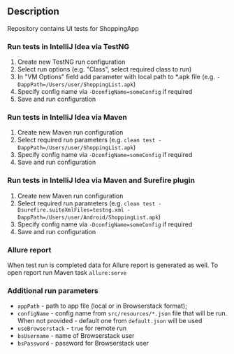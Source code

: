 ## Description
Repository contains UI tests for ShoppingApp

### Run tests in IntelliJ Idea via TestNG
1. Create new TestNG run configuration
2. Select run options (e.g. "Class", select required class to run)
3. In "VM Options" field add parameter with local path to *.apk file (e.g. `-DappPath=/Users/user/ShoppingList.apk`)
4. Specify config name via `-DconfigName=someConfig` if required
5. Save and run configuration

### Run tests in IntelliJ Idea via Maven
1. Create new Maven run configuration
2. Select required run parameters (e.g. `clean test -DappPath=/Users/user/ShoppingList.apk`)
3. Specify config name via `-DconfigName=someConfig` if required
4. Save and run configuration

### Run tests in IntelliJ Idea via Maven and Surefire plugin
1. Create new Maven run configuration
2. Select required run parameters (e.g. `clean test -Dsurefire.suiteXmlFiles=testng.xml -DappPath=/Users/user/Android/ShoppingList.apk`)
3. Specify config name via `-DconfigName=someConfig` if required
4. Save and run configuration

### Allure report
When test run is completed data for Allure report  is generated as well. To open report run Maven task `allure:serve`

### Additional run parameters
* `appPath` - path to app file (local or in Browserstack format);
* `configName` - config name from `src/resources/*.json` file that will be run. When not provided - default one from `default.json` will be used
* `useBrowserstack` - `true` for remote run
* `bsUsername` - name of Browserstack user
* `bsPassword` - password for Browserstack user
